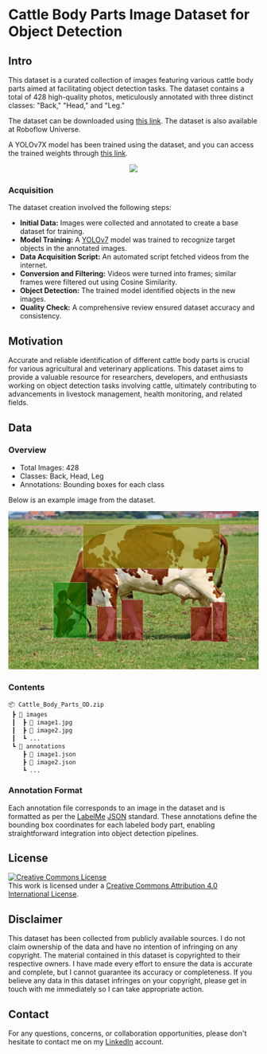 # Cattle Body Parts Image Dataset for Object Detection

## Intro
This dataset is a curated collection of images featuring various cattle body parts aimed at facilitating object detection tasks. The dataset contains a total of 428 high-quality photos, meticulously annotated with three distinct classes: "Back," "Head," and "Leg."

The dataset can be downloaded using [this link](https://www.kaggle.com/datasets/alikhalilit98/cattle-body-parts-dataset-for-object-detection). The dataset is also available at Roboflow Universe. 

A YOLOv7X model has been trained using the dataset, and you can access the trained weights through [this link](https://github.com/AliKHaliliT/Cattle-Body-Parts-Dataset-for-Object-Detection/releases/download/repowithtrainedweightsv1.0.0/yolov7_cattle_parts_final.pt).

<p align="center">
    <a href="https://universe.roboflow.com/ali-khalili/cattle-body-parts-dataset-for-object-detection">
        <img src="https://app.roboflow.com/images/download-dataset-badge.svg"></img>
    </a>
</p>

### Acquisition
The dataset creation involved the following steps:

- **Initial Data:** Images were collected and annotated to create a base dataset for training.
- **Model Training:** A [YOLOv7](https://github.com/WongKinYiu/yolov7) model was trained to recognize target objects in the annotated images.
- **Data Acquisition Script:** An automated script fetched videos from the internet.
- **Conversion and Filtering:** Videos were turned into frames; similar frames were filtered out using Cosine Similarity.
- **Object Detection:** The trained model identified objects in the new images.
- **Quality Check:** A comprehensive review ensured dataset accuracy and consistency.

## Motivation
Accurate and reliable identification of different cattle body parts is crucial for various agricultural and veterinary applications. This dataset aims to provide a valuable resource for researchers, developers, and enthusiasts working on object detection tasks involving cattle, ultimately contributing to advancements in livestock management, health monitoring, and related fields.

## Data 
### Overview
- Total Images: 428
- Classes: Back, Head, Leg
- Annotations: Bounding boxes for each class

Below is an example image from the dataset.

<div align="center">
  <img src="readme_assets/sample.png"/>
</div>

### Contents
```
📦 Cattle_Body_Parts_OD.zip
 ┣ 📂 images
 ┃  ┣ 📜 image1.jpg
 ┃  ┣ 📜 image2.jpg
 ┃  ┗ ...
 ┗ 📂 annotations
    ┣ 📜 image1.json
    ┣ 📜 image2.json
    ┗ ...
```

### Annotation Format
Each annotation file corresponds to an image in the dataset and is formatted as per the [LabelMe](https://github.com/wkentaro/labelme) [JSON](https://www.json.org/json-en.html) standard. These annotations define the bounding box coordinates for each labeled body part, enabling straightforward integration into object detection pipelines.

## License
<a rel="license" href="http://creativecommons.org/licenses/by/4.0/"><img alt="Creative Commons License" style="border-width:0" src="https://i.creativecommons.org/l/by/4.0/88x31.png" /></a><br />This work is licensed under a <a rel="license" href="http://creativecommons.org/licenses/by/4.0/">Creative Commons Attribution 4.0 International License</a>.

## Disclaimer
This dataset has been collected from publicly available sources. I do not claim ownership of the data and have no intention of infringing on any copyright. The material contained in this dataset is copyrighted to their respective owners. I have made every effort to ensure the data is accurate and complete, but I cannot guarantee its accuracy or completeness. If you believe any data in this dataset infringes on your copyright, please get in touch with me immediately so I can take appropriate action.

## Contact
For any questions, concerns, or collaboration opportunities, please don't hesitate to contact me on my [LinkedIn](https://www.linkedin.com/in/ali-khalili-790b10146/) account.
